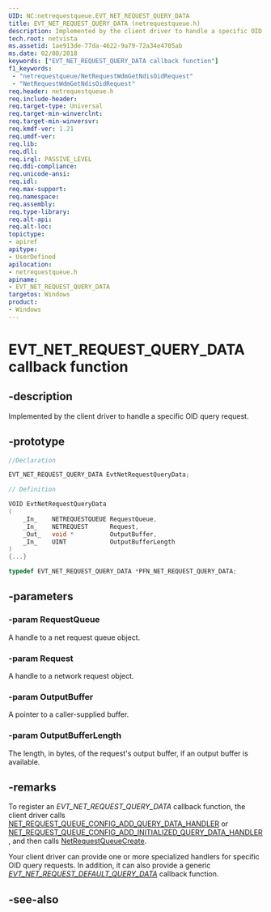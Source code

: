 ```yaml
---
UID: NC:netrequestqueue.EVT_NET_REQUEST_QUERY_DATA
title: EVT_NET_REQUEST_QUERY_DATA (netrequestqueue.h)
description: Implemented by the client driver to handle a specific OID query request.
tech.root: netvista
ms.assetid: 1ae913de-77da-4622-9a79-72a34e4705ab
ms.date: 02/08/2018
keywords: ["EVT_NET_REQUEST_QUERY_DATA callback function"]
f1_keywords:
 - "netrequestqueue/NetRequestWdmGetNdisOidRequest"
 - "NetRequestWdmGetNdisOidRequest"
req.header: netrequestqueue.h
req.include-header:
req.target-type: Universal
req.target-min-winverclnt:
req.target-min-winversvr:
req.kmdf-ver: 1.21
req.umdf-ver:
req.lib:
req.dll:
req.irql: PASSIVE_LEVEL
req.ddi-compliance:
req.unicode-ansi:
req.idl:
req.max-support:
req.namespace:
req.assembly:
req.type-library: 
req.alt-api:
req.alt-loc:
topictype: 
- apiref
apitype: 
- UserDefined
apilocation: 
- netrequestqueue.h
apiname: 
- EVT_NET_REQUEST_QUERY_DATA
targetos: Windows
product:
- Windows
---
```


# EVT_NET_REQUEST_QUERY_DATA callback function

## -description



Implemented by the client driver to handle a specific OID query request.

## -prototype

```c++
//Declaration

EVT_NET_REQUEST_QUERY_DATA EvtNetRequestQueryData; 

// Definition

VOID EvtNetRequestQueryData 
(
	_In_	NETREQUESTQUEUE	RequestQueue,
	_In_	NETREQUEST 		Request,
	_Out_	void * 			OutputBuffer,
	_In_	UINT 			OutputBufferLength
)
{...}

typedef EVT_NET_REQUEST_QUERY_DATA *PFN_NET_REQUEST_QUERY_DATA;
```

## -parameters

### -param RequestQueue 
A handle to a net request queue object.

### -param Request 
A handle to a network request object.

### -param OutputBuffer 
A pointer to a caller-supplied buffer.

### -param OutputBufferLength 
The length, in bytes, of the request's output buffer, if an output buffer is available.

## -remarks
To register an *EVT_NET_REQUEST_QUERY_DATA* callback function, the client driver calls [NET_REQUEST_QUEUE_CONFIG_ADD_QUERY_DATA_HANDLER](nf-netrequestqueue-net_request_queue_config_add_query_data_handler.md) or [NET_REQUEST_QUEUE_CONFIG_ADD_INITIALIZED_QUERY_DATA_HANDLER](nf-netrequestqueue-net_request_queue_config_add_initialized_query_data_handler.md), and then calls [NetRequestQueueCreate](nf-netrequestqueue-netrequestqueuecreate.md).

Your client driver can provide one or more specialized handlers for specific OID query requests. In addition, it can also provide a generic *[EVT_NET_REQUEST_DEFAULT_QUERY_DATA](nc-netrequestqueue-evt_net_request_default_query_data.md)* callback function.



## -see-also
